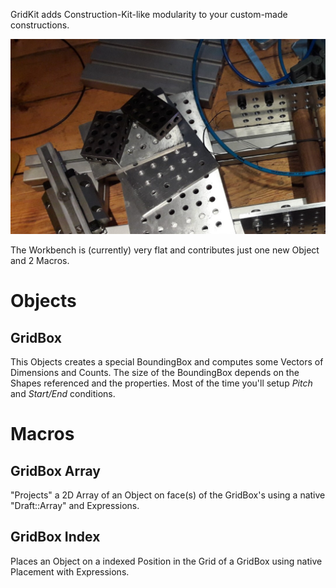 GridKit adds Construction-Kit-like modularity to your custom-made constructions.

![GridKit](GridKit.jpg)

The Workbench is (currently) very flat and contributes just one new Object and 2 Macros.

# Objects
## GridBox
This Objects creates a special BoundingBox and computes some Vectors of Dimensions and Counts. The size of the BoundingBox depends on the Shapes referenced and the properties. Most of the time you'll setup *Pitch* and *Start/End* conditions.

# Macros
## GridBox Array
"Projects" a 2D Array of an Object on face(s) of the GridBox's using a native "Draft::Array" and Expressions.

## GridBox Index
Places an Object on a indexed Position in the Grid of a GridBox using native Placement with Expressions.